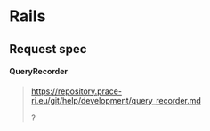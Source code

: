 # Rails

## Request spec

#### QueryRecorder
> https://repository.prace-ri.eu/git/help/development/query_recorder.md
>
> ?

